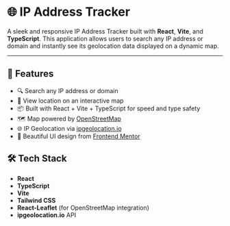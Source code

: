 # 🌐 IP Address Tracker

A sleek and responsive IP Address Tracker built with **React**, **Vite**, and **TypeScript**. This application allows users to search any IP address or domain and instantly see its geolocation data displayed on a dynamic map.

---

## 🚀 Features

- 🔍 Search any IP address or domain
- 📍 View location on an interactive map
- 📦 Built with React + Vite + TypeScript for speed and type safety
- 🗺️ Map powered by [OpenStreetMap](https://www.openstreetmap.org/)
- 🌐 IP Geolocation via [ipgeolocation.io](https://ipgeolocation.io/)
- 🎨 Beautiful UI design from [Frontend Mentor](https://www.frontendmentor.io/)

## 🛠️ Tech Stack

- **React**
- **TypeScript**
- **Vite**
- **Tailwind CSS**
- **React-Leaflet** (for OpenStreetMap integration)
- **ipgeolocation.io** API
